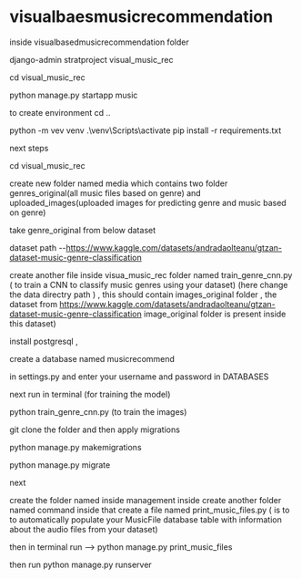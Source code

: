 # visualbaesmusicrecommendation
inside visualbasedmusicrecommendation folder

django-admin stratproject visual_music_rec

cd visual_music_rec

python manage.py startapp music

to create environment
cd ..

python -m vev venv
.\venv\Scripts\activate
pip install -r requirements.txt

next steps

cd visual_music_rec

create new folder named media which contains two folder genres_original(all music files based on genre) and uploaded_images(uploaded images for predicting genre and music based on genre)

take genre_original from below dataset 

dataset path --https://www.kaggle.com/datasets/andradaolteanu/gtzan-dataset-music-genre-classification

create another file inside visua_music_rec folder named train_genre_cnn.py ( to train a CNN to classify music genres using your dataset)
(here change the data directry path ) , this should contain images_original folder , the dataset from https://www.kaggle.com/datasets/andradaolteanu/gtzan-dataset-music-genre-classification   image_original folder is present inside this dataset)

install postgresql , 

create a database named musicrecommend

in settings.py 
and enter your  username and password in DATABASES

next run in terminal (for training the model)

python train_genre_cnn.py 
(to train the images)

git clone the folder and then apply migrations

python manage.py makemigrations

python manage.py migrate 


next 

create the folder named inside management
inside create another folder named command 
inside that create a file named print_music_files.py  ( is to to automatically populate your MusicFile database table with information about the audio files from your dataset)

then in terminal run --> python manage.py print_music_files

then run 
python manage.py runserver





